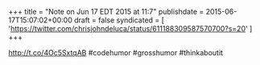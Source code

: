 +++
title = "Note on Jun 17 EDT 2015 at 11:7"
publishdate = 2015-06-17T15:07:02+00:00
draft = false
syndicated = [ 'https://twitter.com/chrisjohndeluca/status/611188309587570700?s=20' ]
+++

http://t.co/4Oc5SxtqAB #codehumor #grosshumor #thinkaboutit
